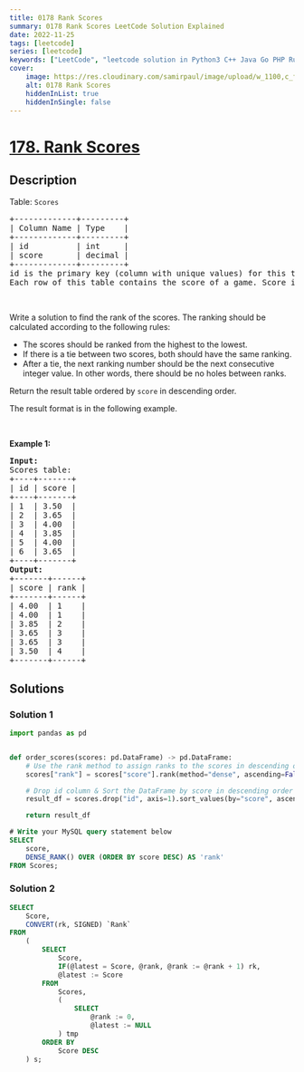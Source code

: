 ```yaml
---
title: 0178 Rank Scores
summary: 0178 Rank Scores LeetCode Solution Explained
date: 2022-11-25
tags: [leetcode]
series: [leetcode]
keywords: ["LeetCode", "leetcode solution in Python3 C++ Java Go PHP Ruby Swift TypeScript Rust C# JavaScript C", "0178 Rank Scores LeetCode Solution Explained in all languages"]
cover:
    image: https://res.cloudinary.com/samirpaul/image/upload/w_1100,c_fit,co_rgb:FFFFFF,l_text:Arial_75_bold:0178 Rank Scores - Solution Explained/problem-solving.webp
    alt: 0178 Rank Scores
    hiddenInList: true
    hiddenInSingle: false
---
```



# [178. Rank Scores](https://leetcode.com/problems/rank-scores)


## Description

<p>Table: <code>Scores</code></p>

<pre>
+-------------+---------+
| Column Name | Type    |
+-------------+---------+
| id          | int     |
| score       | decimal |
+-------------+---------+
id is the primary key (column with unique values) for this table.
Each row of this table contains the score of a game. Score is a floating point value with two decimal places.
</pre>

<p>&nbsp;</p>

<p>Write a solution to find the rank of the scores. The ranking should be calculated according to the following rules:</p>

<ul>
	<li>The scores should be ranked from the highest to the lowest.</li>
	<li>If there is a tie between two scores, both should have the same ranking.</li>
	<li>After a tie, the next ranking number should be the next consecutive integer value. In other words, there should be no holes between ranks.</li>
</ul>

<p>Return the result table ordered by <code>score</code> in descending order.</p>

<p>The result format is in the following example.</p>

<p>&nbsp;</p>
<p><strong class="example">Example 1:</strong></p>

<pre>
<strong>Input:</strong> 
Scores table:
+----+-------+
| id | score |
+----+-------+
| 1  | 3.50  |
| 2  | 3.65  |
| 3  | 4.00  |
| 4  | 3.85  |
| 5  | 4.00  |
| 6  | 3.65  |
+----+-------+
<strong>Output:</strong> 
+-------+------+
| score | rank |
+-------+------+
| 4.00  | 1    |
| 4.00  | 1    |
| 3.85  | 2    |
| 3.65  | 3    |
| 3.65  | 3    |
| 3.50  | 4    |
+-------+------+
</pre>

## Solutions

### Solution 1

<!-- tabs:start -->

```python
import pandas as pd


def order_scores(scores: pd.DataFrame) -> pd.DataFrame:
    # Use the rank method to assign ranks to the scores in descending order with no gaps
    scores["rank"] = scores["score"].rank(method="dense", ascending=False)

    # Drop id column & Sort the DataFrame by score in descending order
    result_df = scores.drop("id", axis=1).sort_values(by="score", ascending=False)

    return result_df
```

```sql
# Write your MySQL query statement below
SELECT
    score,
    DENSE_RANK() OVER (ORDER BY score DESC) AS 'rank'
FROM Scores;
```

<!-- tabs:end -->

### Solution 2

<!-- tabs:start -->

```sql
SELECT
    Score,
    CONVERT(rk, SIGNED) `Rank`
FROM
    (
        SELECT
            Score,
            IF(@latest = Score, @rank, @rank := @rank + 1) rk,
            @latest := Score
        FROM
            Scores,
            (
                SELECT
                    @rank := 0,
                    @latest := NULL
            ) tmp
        ORDER BY
            Score DESC
    ) s;
```

<!-- tabs:end -->

<!-- end -->

